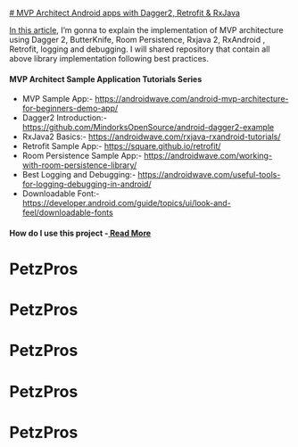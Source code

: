 [# MVP Architect Android apps with Dagger2, Retrofit & RxJava ](https://androidwave.com/mvp-architect-android-apps-with-dagger-2-retrofit-rxjava-2/ "# MVP Architect Android apps with Dagger2, Retrofit & RxJava ")

[In this article](https://androidwave.com/mvp-architect-android-apps-with-dagger-2-retrofit-rxjava-2/ "In this article"), I’m gonna to explain the implementation of MVP architecture using Dagger 2, ButterKnife, Room Persistence, Rxjava 2, RxAndroid , Retrofit, logging and debugging. I will shared repository that contain all above library implementation following best practices.

#### MVP Architect Sample Application Tutorials Series
- MVP Sample App:- https://androidwave.com/android-mvp-architecture-for-beginners-demo-app/
- Dagger2 Introduction:- https://github.com/MindorksOpenSource/android-dagger2-example
- RxJava2 Basics:- https://androidwave.com/rxjava-rxandroid-tutorials/
- Retrofit Sample App:- https://square.github.io/retrofit/
- Room Persistence Sample App:- https://androidwave.com/working-with-room-persistence-library/
- Best Logging and Debugging:- https://androidwave.com/useful-tools-for-logging-debugging-in-android/
- Downloadable Font:- https://developer.android.com/guide/topics/ui/look-and-feel/downloadable-fonts

#### How do I use this project -[ Read More](https://androidwave.com/mvp-architect-android-apps-with-dagger-2-retrofit-rxjava-2/ " Read More")
# PetzPros
# PetzPros
# PetzPros
# PetzPros
# PetzPros
